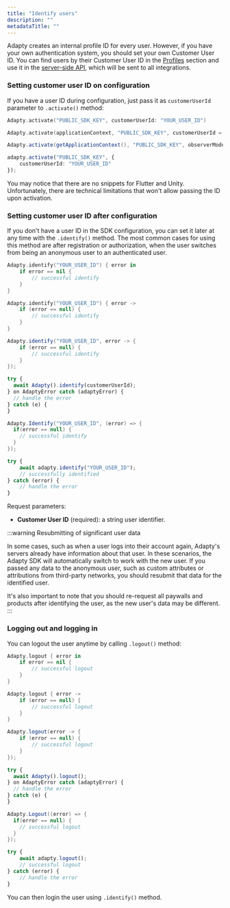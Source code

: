 ```yaml
---
title: "Identify users"
description: ""
metadataTitle: ""
---
```


Adapty creates an internal profile ID for every user. However, if you have your own authentication system, you should set your own Customer User ID. You can find users by their Customer User ID in the [Profiles](profiles-crm) section and use it in the [server-side API](getting-started-with-server-side-api), which will be sent to all integrations.

### Setting customer user ID on configuration

If you have a user ID during configuration, just pass it as `customerUserId` parameter to `.activate()` method:

```swift title="Swift"
Adapty.activate("PUBLIC_SDK_KEY", customerUserId: "YOUR_USER_ID")
```
```kotlin title="Kotlin"
Adapty.activate(applicationContext, "PUBLIC_SDK_KEY", customerUserId = "YOUR_USER_ID")
```
```java title="Java"
Adapty.activate(getApplicationContext(), "PUBLIC_SDK_KEY", observerMode, "YOUR_USER_ID");
```
```typescript title="React Native (TS)"
adapty.activate("PUBLIC_SDK_KEY", {
	customerUserId: "YOUR_USER_ID"
});
```

You may notice that there are no snippets for Flutter and Unity. Unfortunately, there are technical limitations that won't allow passing the ID upon activation. 

### Setting customer user ID after configuration

If you don't have a user ID in the SDK configuration, you can set it later at any time with the `.identify()` method. The most common cases for using this method are after registration or authorization, when the user switches from being an anonymous user to an authenticated user.

```swift title="Swift"
Adapty.identify("YOUR_USER_ID") { error in
    if error == nil {
        // successful identify
    }
}
```
```kotlin title="Kotlin"
Adapty.identify("YOUR_USER_ID") { error ->
    if (error == null) {
        // successful identify
    }
}
```
```java title="Java"
Adapty.identify("YOUR_USER_ID", error -> {
    if (error == null) {
        // successful identify
    }
});
```
```javascript title="Flutter"
try {
  await Adapty().identify(customerUserId);
} on AdaptyError catch (adaptyError) {
  // handle the error
} catch (e) {
}
```
```csharp title="Unity"
Adapty.Identify("YOUR_USER_ID", (error) => {
  if(error == null) {
    // successful identify
  }
});
```
```typescript title="React Native (TS)"
try {
	await adapty.identify("YOUR_USER_ID");
	// successfully identified
} catch (error) {
	// handle the error
}
```

Request parameters:

- **Customer User ID** (required): a string user identifier.

:::warning
Resubmitting of significant user data

In some cases, such as when a user logs into their account again, Adapty's servers already have information about that user. In these scenarios, the Adapty SDK will automatically switch to work with the new user. If you passed any data to the anonymous user, such as custom attributes or attributions from third-party networks, you should resubmit that data for the identified user.

It's also important to note that you should re-request all paywalls and products after identifying the user, as the new user's data may be different.
:::

### Logging out and logging in

You can logout the user anytime by calling `.logout()` method:

```swift title="Swift"
Adapty.logout { error in
    if error == nil {
        // successful logout
    }
}
```
```kotlin title="Kotlin"
Adapty.logout { error ->
    if (error == null) {
        // successful logout
    }
}
```
```java title="Java"
Adapty.logout(error -> {
    if (error == null) {
        // successful logout
    }
});
```
```javascript title="Flutter"
try {
  await Adapty().logout();
} on AdaptyError catch (adaptyError) {
  // handle the error
} catch (e) {
}
```
```csharp title="Unity"
Adapty.Logout((error) => {
  if(error == null) {
    // successful logout
  }
});
```
```typescript title="React Native (TS)"
try {
	await adapty.logout();
	// successful logout
} catch (error) {
	// handle the error
}
```

You can then login the user using `.identify()` method.